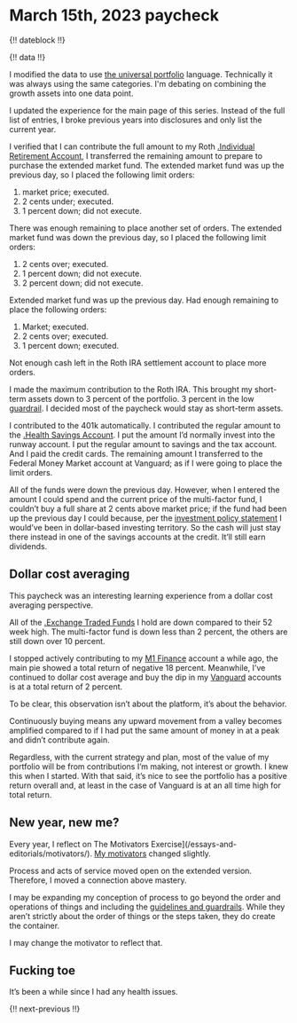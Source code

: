 # March 15th, 2023 paycheck

{!! dateblock !!}

{!! data !!}

I modified the data to use [the universal portfolio](/essays-and-editorials/finances/the-universal-portfolio/) language. Technically it was always using the same categories. I'm debating on combining the growth assets into one data point.

I updated the experience for the main page of this series. Instead of the full list of entries, I broke previous years into disclosures and only list the current year.

I verified that I can contribute the full amount to my Roth [.Individual Retirement Account](IRA), I transferred the remaining amount to prepare to purchase the extended market fund. The extended market fund was up the previous day, so I placed the following limit orders: 

1. market price; executed.
2. 2 cents under; executed.
3. 1 percent down; did not execute.

There was enough remaining to place another set of orders. The extended market fund was down the previous day, so I placed the following limit orders:

1. 2 cents over; executed.
2. 1 percent down; did not execute.
3. 2 percent down; did not execute.

Extended market fund was up the previous day. Had enough remaining to place the following orders:

1. Market; executed.
2. 2 cents over; executed.
3. 1 percent down; executed.

Not enough cash left in the Roth IRA settlement account to place more orders.

I made the maximum contribution to the Roth IRA. This brought my short-term assets down to 3 percent of the portfolio. 3 percent in the low [guardrail](/essays-and-editorials/guidelines-and-guardrails/). I decided most of the paycheck would stay as short-term assets.

I contributed to the 401k automatically. I contributed the regular amount to the [.Health Savings Account](HSA). I put the amount I’d normally invest into the runway account. I put the regular amount to savings and the tax account. And I paid the credit cards. The remaining amount I transferred to the Federal Money Market account at Vanguard; as if I were going to place the limit orders.

All of the funds were down the previous day. However, when I entered the amount I could spend and the current price of the multi-factor fund, I couldn’t buy a full share at 2 cents above market price; if the fund had been up the previous day I could because, per the [investment policy statement](/experiences/finances/investment-policy/#investments) I would’ve been in dollar-based investing territory. So the cash will just stay there instead in one of the savings accounts at the credit. It’ll still earn dividends.

## Dollar cost averaging 

This paycheck was an interesting learning experience from a dollar cost averaging perspective. 

All of the [.Exchange Traded Funds](ETFs) I hold are down compared to their 52 week high. The multi-factor fund is down less than 2 percent, the others are still down over 10 percent.

I stopped actively contributing to my [M1 Finance](https://m1.com ) account a while ago, the main pie showed a total return of negative 18 percent. Meanwhile, I’ve continued to dollar cost average and buy the dip in my [Vanguard](https://investor.vanguard.com/home) accounts is at a total return of 2 percent.

To be clear, this observation isn’t about the platform, it’s about the behavior. 

Continuously buying means any upward movement from a valley becomes amplified compared to if I had put the same amount of money in at a peak and didn’t contribute again.

Regardless, with the current strategy and plan, most of the value of my portfolio will be from contributions I’m making, not interest or growth. I knew this when I started. With that said, it’s nice to see the portfolio has a positive return overall and, at least in the case of Vanguard is at an all time high for total return.

## New year, new me?

Every year, I reflect on The Motivators Exercise](/essays-and-editorials/motivators/). [My motivators](/experiences/the-self/#motivators-exercise-results/) changed slightly.

Process and acts of service moved open on the extended version. Therefore, I moved a connection above mastery. 

I may be expanding my conception of process to go beyond the order and operations of things and including the [guidelines and guardrails](/essays-and-editorials/guidelines-and-guardrails/). While they aren’t strictly about the order of things or the steps taken, they do create the container.

I may change the motivator to reflect that.

## Fucking toe

It’s been a while since I had any health issues. 

{!! next-previous !!}

